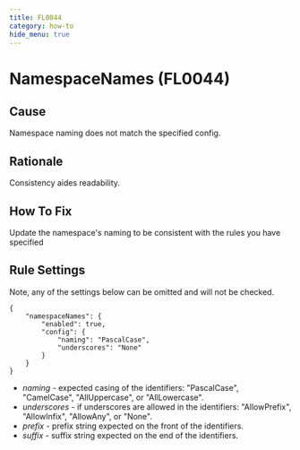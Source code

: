 ```yaml
---
title: FL0044
category: how-to
hide_menu: true
---
```


# NamespaceNames (FL0044)

## Cause

Namespace naming does not match the specified config.

## Rationale

Consistency aides readability.

## How To Fix

Update the namespace's naming to be consistent with the rules you have specified

## Rule Settings

Note, any of the settings below can be omitted and will not be checked.

    {
        "namespaceNames": {
            "enabled": true,
            "config": {
                "naming": "PascalCase",
                "underscores": "None"
            }
        }
    }

* *naming* - expected casing of the identifiers: "PascalCase", "CamelCase", "AllUppercase", or "AllLowercase".
* *underscores* - if underscores are allowed in the identifiers: "AllowPrefix", "AllowInfix", "AllowAny", or "None".
* *prefix* - prefix string expected on the front of the identifiers.
* *suffix* - suffix string expected on the end of the identifiers.
